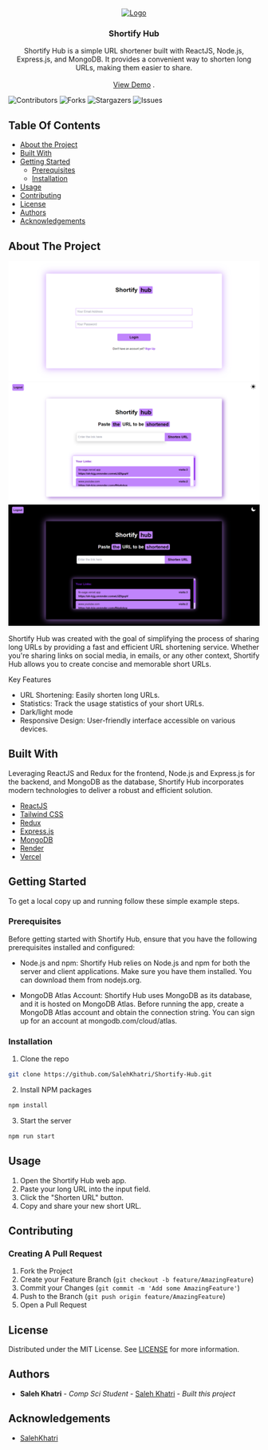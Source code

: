<br/>
<p align="center">
  <a href="https://github.com/SalehKhatri/Shortify-Hub">
    <img src="images/logo.png" alt="Logo" width="80" height="80">
  </a>

  <h3 align="center">Shortify Hub</h3>

  <p align="center">
    Shortify Hub is a simple URL shortener built with ReactJS, Node.js, Express.js, and MongoDB. It provides a convenient way to shorten long URLs, making them easier to share.
    <br/>
    <br/>
    <a href="https://github.com/SalehKhatri/Shortify-Hub">View Demo</a>
    .
  </p>
</p>

![Contributors](https://img.shields.io/github/contributors/SalehKhatri/Shortify-Hub?color=dark-green) ![Forks](https://img.shields.io/github/forks/SalehKhatri/Shortify-Hub?style=social) ![Stargazers](https://img.shields.io/github/stars/SalehKhatri/Shortify-Hub?style=social) ![Issues](https://img.shields.io/github/issues/SalehKhatri/Shortify-Hub) 

## Table Of Contents

* [About the Project](#about-the-project)
* [Built With](#built-with)
* [Getting Started](#getting-started)
  * [Prerequisites](#prerequisites)
  * [Installation](#installation)
* [Usage](#usage)
* [Contributing](#contributing)
* [License](#license)
* [Authors](#authors)
* [Acknowledgements](#acknowledgements)

## About The Project

![Screen Shot](public\images\loginPage.png)
![Screen Shot](public\images\homePage.png)
![Screen Shot](public\images\homePageDark.png)

Shortify Hub was created with the goal of simplifying the process of sharing long URLs by providing a fast and efficient URL shortening service. Whether you're sharing links on social media, in emails, or any other context, Shortify Hub allows you to create concise and memorable short URLs.

Key Features
* URL Shortening: Easily shorten long URLs.
* Statistics: Track the usage statistics of your short URLs.
* Dark/light mode
* Responsive Design: User-friendly interface accessible on various devices.



## Built With

Leveraging ReactJS and Redux for the frontend, Node.js and Express.js for the backend, and MongoDB as the database, Shortify Hub incorporates modern technologies to deliver a robust and efficient solution.

* [ReactJS](https://react.dev/)
* [Tailwind CSS](https://tailwindcss.com/)
* [Redux](https://redux.js.org/)
* [Express.js](https://expressjs.com/)
* [MongoDB](https://mongodb.com/)
* [Render](https://render.com/)
* [Vercel](https://vercel.com/)

## Getting Started

To get a local copy up and running follow these simple example steps.

### Prerequisites

Before getting started with Shortify Hub, ensure that you have the following prerequisites installed and configured:

* Node.js and npm: Shortify Hub relies on Node.js and npm for both the server and client applications. Make sure you have them installed. You can download them from nodejs.org.

* MongoDB Atlas Account: Shortify Hub uses MongoDB as its database, and it is hosted on MongoDB Atlas. Before running the app, create a MongoDB Atlas account and obtain the connection string. You can sign up for an account at mongodb.com/cloud/atlas.


### Installation


1. Clone the repo

```sh
git clone https://github.com/SalehKhatri/Shortify-Hub.git
```

2. Install NPM packages

```sh
npm install
```

3. Start the server

```sh
npm run start
```

## Usage

1. Open the Shortify Hub web app.
2. Paste your long URL into the input field.
3. Click the "Shorten URL" button.
4.  Copy and share your new short URL.

## Contributing



### Creating A Pull Request

1. Fork the Project
2. Create your Feature Branch (`git checkout -b feature/AmazingFeature`)
3. Commit your Changes (`git commit -m 'Add some AmazingFeature'`)
4. Push to the Branch (`git push origin feature/AmazingFeature`)
5. Open a Pull Request

## License

Distributed under the MIT License. See [LICENSE](https://github.com/SalehKhatri/Shortify-Hub/blob/main/LICENSE.md) for more information.

## Authors

* **Saleh Khatri** - *Comp Sci Student* - [Saleh Khatri](https://github.com/SalehKhatri/) - *Built this project*

## Acknowledgements

* [SalehKhatri](https://github.com/SalehKhatri/)

